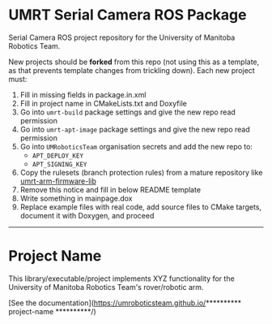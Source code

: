 # UMRT Serial Camera ROS Package
Serial Camera ROS project repository for the University of Manitoba Robotics Team.

New projects should be **forked** from this repo (not using this as a template, as that prevents template changes from
trickling down). Each new project must:
1. Fill in missing fields in package.in.xml
2. Fill in project name in CMakeLists.txt and Doxyfile
3. Go into `umrt-build` package settings and give the new repo read permission
4. Go into `umrt-apt-image` package settings and give the new repo read permission
5. Go into `UMRoboticsTeam` organisation secrets and add the new repo to:
   - `APT_DEPLOY_KEY`
   - `APT_SIGNING_KEY`
6. Copy the rulesets (branch protection rules) from a mature repository like
   [umrt-arm-firmware-lib](https://github.com/UMRoboticsTeam/umrt-arm-firmware-lib/)
7. Remove this notice and fill in below README template
8. Write something in mainpage.dox
9. Replace example files with real code, add source files to CMake targets, document it with Doxygen, and proceed

---
# Project Name

This library/executable/project implements XYZ functionality for the University of Manitoba Robotics Team's 
rover/robotic arm.

[See the documentation](https://umroboticsteam.github.io/********** project-name **********/)